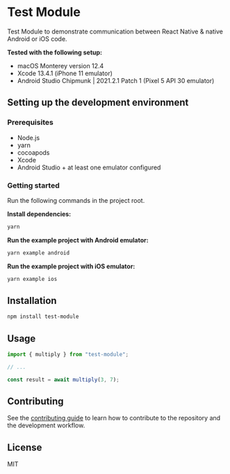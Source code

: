# Test Module

Test Module to demonstrate communication between React Native & native Android or iOS code.

**Tested with the following setup:**
* macOS Monterey version 12.4
* Xcode 13.4.1 (iPhone 11 emulator)
* Android Studio Chipmunk | 2021.2.1 Patch 1 (Pixel 5 API 30 emulator)

## Setting up the development environment

### Prerequisites

* Node.js
* yarn
* cocoapods
* Xcode
* Android Studio + at least one emulator configured

### Getting started

Run the following commands in the project root.

**Install dependencies:**
```sh
yarn
```

**Run the example project with Android emulator:**
```sh
yarn example android
```

**Run the example project with iOS emulator:**
```sh
yarn example ios
```

## Installation

```sh
npm install test-module
```

## Usage

```js
import { multiply } from "test-module";

// ...

const result = await multiply(3, 7);
```

## Contributing

See the [contributing guide](CONTRIBUTING.md) to learn how to contribute to the repository and the development workflow.

## License

MIT
